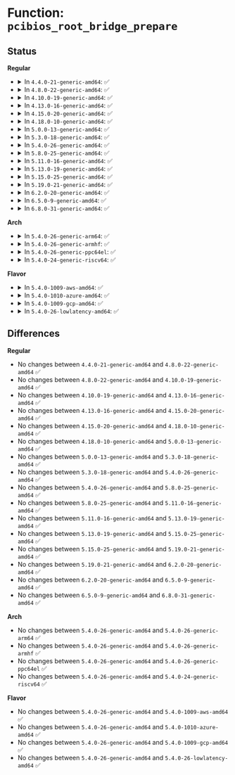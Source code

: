# Function: <code>pcibios_root_bridge_prepare</code>

## Status
<b>Regular</b>
<ul>
<li>
<details>
<summary>In <code>4.4.0-21-generic-amd64</code>: ✅</summary>

```c
int pcibios_root_bridge_prepare(struct pci_host_bridge * bridge)
```

```json
{
  "name": "pcibios_root_bridge_prepare",
  "collision_type": "Unique Global",
  "inline_type": "No",
  "funcs": [
    {
      "addr": 18446744071583242512,
      "name": "pcibios_root_bridge_prepare",
      "external": true,
      "loc": "drivers/pci/probe.c:2078",
      "file": "drivers/pci/probe.c",
      "inline": "seen, unknown",
      "caller_inline": [],
      "caller_func": [
        "drivers/pci/probe.c:pci_create_root_bus"
      ]
    }
  ],
  "symbols": [
    {
      "addr": 18446744071586156416,
      "name": "pcibios_root_bridge_prepare",
      "section": ".text",
      "bind": "STB_GLOBAL",
      "size": 61
    }
  ]
}
```
</details>
</li>
<li>
<details>
<summary>In <code>4.8.0-22-generic-amd64</code>: ✅</summary>

```c
int pcibios_root_bridge_prepare(struct pci_host_bridge * bridge)
```

```json
{
  "name": "pcibios_root_bridge_prepare",
  "collision_type": "Unique Global",
  "inline_type": "No",
  "funcs": [
    {
      "addr": 18446744071583551744,
      "name": "pcibios_root_bridge_prepare",
      "external": true,
      "loc": "drivers/pci/probe.c:2116",
      "file": "drivers/pci/probe.c",
      "inline": "seen, unknown",
      "caller_inline": [],
      "caller_func": [
        "drivers/pci/probe.c:pci_create_root_bus"
      ]
    }
  ],
  "symbols": [
    {
      "addr": 18446744071586569360,
      "name": "pcibios_root_bridge_prepare",
      "section": ".text",
      "bind": "STB_GLOBAL",
      "size": 61
    }
  ]
}
```
</details>
</li>
<li>
<details>
<summary>In <code>4.10.0-19-generic-amd64</code>: ✅</summary>

```c
int pcibios_root_bridge_prepare(struct pci_host_bridge * bridge)
```

```json
{
  "name": "pcibios_root_bridge_prepare",
  "collision_type": "Unique Global",
  "inline_type": "No",
  "funcs": [
    {
      "addr": 18446744071583688304,
      "name": "pcibios_root_bridge_prepare",
      "external": true,
      "loc": "drivers/pci/probe.c:2266",
      "file": "drivers/pci/probe.c",
      "inline": "seen, unknown",
      "caller_inline": [],
      "caller_func": [
        "drivers/pci/probe.c:pci_register_host_bridge"
      ]
    }
  ],
  "symbols": [
    {
      "addr": 18446744071586750912,
      "name": "pcibios_root_bridge_prepare",
      "section": ".text",
      "bind": "STB_GLOBAL",
      "size": 61
    }
  ]
}
```
</details>
</li>
<li>
<details>
<summary>In <code>4.13.0-16-generic-amd64</code>: ✅</summary>

```c
int pcibios_root_bridge_prepare(struct pci_host_bridge * bridge)
```

```json
{
  "name": "pcibios_root_bridge_prepare",
  "collision_type": "Unique Global",
  "inline_type": "No",
  "funcs": [
    {
      "addr": 18446744071583728896,
      "name": "pcibios_root_bridge_prepare",
      "external": true,
      "loc": "drivers/pci/probe.c:2392",
      "file": "drivers/pci/probe.c",
      "inline": "seen, unknown",
      "caller_inline": [],
      "caller_func": [
        "drivers/pci/probe.c:pci_register_host_bridge"
      ]
    }
  ],
  "symbols": [
    {
      "addr": 18446744071586878208,
      "name": "pcibios_root_bridge_prepare",
      "section": ".text",
      "bind": "STB_GLOBAL",
      "size": 61
    }
  ]
}
```
</details>
</li>
<li>
<details>
<summary>In <code>4.15.0-20-generic-amd64</code>: ✅</summary>

```c
int pcibios_root_bridge_prepare(struct pci_host_bridge * bridge)
```

```json
{
  "name": "pcibios_root_bridge_prepare",
  "collision_type": "Unique Global",
  "inline_type": "No",
  "funcs": [
    {
      "addr": 18446744071583986992,
      "name": "pcibios_root_bridge_prepare",
      "external": true,
      "loc": "drivers/pci/probe.c:2619",
      "file": "drivers/pci/probe.c",
      "inline": "seen, unknown",
      "caller_inline": [],
      "caller_func": [
        "drivers/pci/probe.c:pci_register_host_bridge"
      ]
    }
  ],
  "symbols": [
    {
      "addr": 18446744071587366832,
      "name": "pcibios_root_bridge_prepare",
      "section": ".text",
      "bind": "STB_GLOBAL",
      "size": 61
    }
  ]
}
```
</details>
</li>
<li>
<details>
<summary>In <code>4.18.0-10-generic-amd64</code>: ✅</summary>

```c
int pcibios_root_bridge_prepare(struct pci_host_bridge * bridge)
```

```json
{
  "name": "pcibios_root_bridge_prepare",
  "collision_type": "Unique Global",
  "inline_type": "No",
  "funcs": [
    {
      "addr": 18446744071584181104,
      "name": "pcibios_root_bridge_prepare",
      "external": true,
      "loc": "drivers/pci/probe.c:2803",
      "file": "drivers/pci/probe.c",
      "inline": "seen, unknown",
      "caller_inline": [],
      "caller_func": [
        "drivers/pci/probe.c:pci_register_host_bridge"
      ]
    }
  ],
  "symbols": [
    {
      "addr": 18446744071587670544,
      "name": "pcibios_root_bridge_prepare",
      "section": ".text",
      "bind": "STB_GLOBAL",
      "size": 61
    }
  ]
}
```
</details>
</li>
<li>
<details>
<summary>In <code>5.0.0-13-generic-amd64</code>: ✅</summary>

```c
int pcibios_root_bridge_prepare(struct pci_host_bridge * bridge)
```

```json
{
  "name": "pcibios_root_bridge_prepare",
  "collision_type": "Unique Global",
  "inline_type": "No",
  "funcs": [
    {
      "addr": 18446744071584269776,
      "name": "pcibios_root_bridge_prepare",
      "external": true,
      "loc": "drivers/pci/probe.c:2929",
      "file": "drivers/pci/probe.c",
      "inline": "seen, unknown",
      "caller_inline": [],
      "caller_func": [
        "drivers/pci/probe.c:pci_register_host_bridge"
      ]
    }
  ],
  "symbols": [
    {
      "addr": 18446744071587801824,
      "name": "pcibios_root_bridge_prepare",
      "section": ".text",
      "bind": "STB_GLOBAL",
      "size": 56
    }
  ]
}
```
</details>
</li>
<li>
<details>
<summary>In <code>5.3.0-18-generic-amd64</code>: ✅</summary>

```c
int pcibios_root_bridge_prepare(struct pci_host_bridge * bridge)
```

```json
{
  "name": "pcibios_root_bridge_prepare",
  "collision_type": "Unique Global",
  "inline_type": "No",
  "funcs": [
    {
      "addr": 18446744071584460656,
      "name": "pcibios_root_bridge_prepare",
      "external": true,
      "loc": "drivers/pci/probe.c:3155",
      "file": "drivers/pci/probe.c",
      "inline": "seen, unknown",
      "caller_inline": [],
      "caller_func": [
        "drivers/pci/probe.c:pci_register_host_bridge"
      ]
    }
  ],
  "symbols": [
    {
      "addr": 18446744071588106992,
      "name": "pcibios_root_bridge_prepare",
      "section": ".text",
      "bind": "STB_GLOBAL",
      "size": 57
    }
  ]
}
```
</details>
</li>
<li>
<details>
<summary>In <code>5.4.0-26-generic-amd64</code>: ✅</summary>

```c
int pcibios_root_bridge_prepare(struct pci_host_bridge * bridge)
```

```json
{
  "name": "pcibios_root_bridge_prepare",
  "collision_type": "Unique Global",
  "inline_type": "No",
  "funcs": [
    {
      "addr": 18446744071584596000,
      "name": "pcibios_root_bridge_prepare",
      "external": true,
      "loc": "drivers/pci/probe.c:2889",
      "file": "drivers/pci/probe.c",
      "inline": "seen, unknown",
      "caller_inline": [],
      "caller_func": [
        "drivers/pci/probe.c:pci_register_host_bridge"
      ]
    }
  ],
  "symbols": [
    {
      "addr": 18446744071588312688,
      "name": "pcibios_root_bridge_prepare",
      "section": ".text",
      "bind": "STB_GLOBAL",
      "size": 57
    }
  ]
}
```
</details>
</li>
<li>
<details>
<summary>In <code>5.8.0-25-generic-amd64</code>: ✅</summary>

```c
int pcibios_root_bridge_prepare(struct pci_host_bridge * bridge)
```

```json
{
  "name": "pcibios_root_bridge_prepare",
  "collision_type": "Unique Global",
  "inline_type": "No",
  "funcs": [
    {
      "addr": 18446744071585273616,
      "name": "pcibios_root_bridge_prepare",
      "external": true,
      "loc": "drivers/pci/probe.c:2941",
      "file": "drivers/pci/probe.c",
      "inline": "seen, unknown",
      "caller_inline": [],
      "caller_func": [
        "drivers/pci/probe.c:pci_register_host_bridge"
      ]
    }
  ],
  "symbols": [
    {
      "addr": 18446744071591132576,
      "name": "pcibios_root_bridge_prepare",
      "section": ".text",
      "bind": "STB_GLOBAL",
      "size": 57
    }
  ]
}
```
</details>
</li>
<li>
<details>
<summary>In <code>5.11.0-16-generic-amd64</code>: ✅</summary>

```c
int pcibios_root_bridge_prepare(struct pci_host_bridge * bridge)
```

```json
{
  "name": "pcibios_root_bridge_prepare",
  "collision_type": "Unique Global",
  "inline_type": "No",
  "funcs": [
    {
      "addr": 18446744071585432224,
      "name": "pcibios_root_bridge_prepare",
      "external": true,
      "loc": "drivers/pci/probe.c:2948",
      "file": "drivers/pci/probe.c",
      "inline": "seen, unknown",
      "caller_inline": [],
      "caller_func": [
        "drivers/pci/probe.c:pci_register_host_bridge"
      ]
    }
  ],
  "symbols": [
    {
      "addr": 18446744071591217904,
      "name": "pcibios_root_bridge_prepare",
      "section": ".text",
      "bind": "STB_GLOBAL",
      "size": 57
    }
  ]
}
```
</details>
</li>
<li>
<details>
<summary>In <code>5.13.0-19-generic-amd64</code>: ✅</summary>

```c
int pcibios_root_bridge_prepare(struct pci_host_bridge * bridge)
```

```json
{
  "name": "pcibios_root_bridge_prepare",
  "collision_type": "Unique Global",
  "inline_type": "No",
  "funcs": [
    {
      "addr": 18446744071585312448,
      "name": "pcibios_root_bridge_prepare",
      "external": true,
      "loc": "drivers/pci/probe.c:2992",
      "file": "drivers/pci/probe.c",
      "inline": "seen, unknown",
      "caller_inline": [],
      "caller_func": [
        "drivers/pci/probe.c:pci_register_host_bridge"
      ]
    }
  ],
  "symbols": [
    {
      "addr": 18446744071591167264,
      "name": "pcibios_root_bridge_prepare",
      "section": ".text",
      "bind": "STB_GLOBAL",
      "size": 57
    }
  ]
}
```
</details>
</li>
<li>
<details>
<summary>In <code>5.15.0-25-generic-amd64</code>: ✅</summary>

```c
int pcibios_root_bridge_prepare(struct pci_host_bridge * bridge)
```

```json
{
  "name": "pcibios_root_bridge_prepare",
  "collision_type": "Unique Global",
  "inline_type": "No",
  "funcs": [
    {
      "addr": 18446744071585768336,
      "name": "pcibios_root_bridge_prepare",
      "external": true,
      "loc": "drivers/pci/probe.c:3034",
      "file": "drivers/pci/probe.c",
      "inline": "seen, unknown",
      "caller_inline": [],
      "caller_func": [
        "drivers/pci/probe.c:pci_register_host_bridge"
      ]
    }
  ],
  "symbols": [
    {
      "addr": 18446744071592019184,
      "name": "pcibios_root_bridge_prepare",
      "section": ".text",
      "bind": "STB_GLOBAL",
      "size": 57
    }
  ]
}
```
</details>
</li>
<li>
<details>
<summary>In <code>5.19.0-21-generic-amd64</code>: ✅</summary>

```c
int pcibios_root_bridge_prepare(struct pci_host_bridge * bridge)
```

```json
{
  "name": "pcibios_root_bridge_prepare",
  "collision_type": "Unique Global",
  "inline_type": "No",
  "funcs": [
    {
      "addr": 18446744071586953952,
      "name": "pcibios_root_bridge_prepare",
      "external": true,
      "loc": "drivers/pci/probe.c:3005",
      "file": "drivers/pci/probe.c",
      "inline": "seen, unknown",
      "caller_inline": [],
      "caller_func": [
        "drivers/pci/probe.c:pci_register_host_bridge"
      ]
    }
  ],
  "symbols": [
    {
      "addr": 18446744071593784848,
      "name": "pcibios_root_bridge_prepare",
      "section": ".text",
      "bind": "STB_GLOBAL",
      "size": 73
    }
  ]
}
```
</details>
</li>
<li>
<details>
<summary>In <code>6.2.0-20-generic-amd64</code>: ✅</summary>

```c
int pcibios_root_bridge_prepare(struct pci_host_bridge * bridge)
```

```json
{
  "name": "pcibios_root_bridge_prepare",
  "collision_type": "Unique Global",
  "inline_type": "No",
  "funcs": [
    {
      "addr": 18446744071588116000,
      "name": "pcibios_root_bridge_prepare",
      "external": true,
      "loc": "drivers/pci/probe.c:3015",
      "file": "drivers/pci/probe.c",
      "inline": "seen, unknown",
      "caller_inline": [],
      "caller_func": [
        "drivers/pci/probe.c:pci_register_host_bridge"
      ]
    }
  ],
  "symbols": [
    {
      "addr": 18446744071595726080,
      "name": "pcibios_root_bridge_prepare",
      "section": ".text",
      "bind": "STB_GLOBAL",
      "size": 73
    }
  ]
}
```
</details>
</li>
<li>
<details>
<summary>In <code>6.5.0-9-generic-amd64</code>: ✅</summary>

```c
int pcibios_root_bridge_prepare(struct pci_host_bridge * bridge)
```

```json
{
  "name": "pcibios_root_bridge_prepare",
  "collision_type": "Unique Global",
  "inline_type": "No",
  "funcs": [
    {
      "addr": 18446744071588391088,
      "name": "pcibios_root_bridge_prepare",
      "external": true,
      "loc": "drivers/pci/probe.c:3029",
      "file": "drivers/pci/probe.c",
      "inline": "seen, unknown",
      "caller_inline": [],
      "caller_func": [
        "drivers/pci/probe.c:pci_register_host_bridge"
      ]
    }
  ],
  "symbols": [
    {
      "addr": 18446744071596252032,
      "name": "pcibios_root_bridge_prepare",
      "section": ".text",
      "bind": "STB_GLOBAL",
      "size": 73
    }
  ]
}
```
</details>
</li>
<li>
<details>
<summary>In <code>6.8.0-31-generic-amd64</code>: ✅</summary>

```c
int pcibios_root_bridge_prepare(struct pci_host_bridge * bridge)
```

```json
{
  "name": "pcibios_root_bridge_prepare",
  "collision_type": "Unique Global",
  "inline_type": "No",
  "funcs": [
    {
      "addr": 18446744071588687024,
      "name": "pcibios_root_bridge_prepare",
      "external": true,
      "loc": "drivers/pci/probe.c:3078",
      "file": "drivers/pci/probe.c",
      "inline": "seen, unknown",
      "caller_inline": [],
      "caller_func": [
        "drivers/pci/probe.c:pci_register_host_bridge"
      ]
    }
  ],
  "symbols": [
    {
      "addr": 18446744071597134512,
      "name": "pcibios_root_bridge_prepare",
      "section": ".text",
      "bind": "STB_GLOBAL",
      "size": 73
    }
  ]
}
```
</details>
</li>
</ul>
<b>Arch</b>
<ul>
<li>
<details>
<summary>In <code>5.4.0-26-generic-arm64</code>: ✅</summary>

```c
int pcibios_root_bridge_prepare(struct pci_host_bridge * bridge)
```

```json
{
  "name": "pcibios_root_bridge_prepare",
  "collision_type": "Unique Global",
  "inline_type": "No",
  "funcs": [
    {
      "addr": 18446603336490318872,
      "name": "pcibios_root_bridge_prepare",
      "external": true,
      "loc": "arch/arm64/kernel/pci.c:83",
      "file": "arch/arm64/kernel/pci.c",
      "inline": "seen, unknown",
      "caller_inline": [],
      "caller_func": [
        "drivers/pci/probe.c:pci_register_host_bridge"
      ]
    }
  ],
  "symbols": [
    {
      "addr": 18446603336490318872,
      "name": "pcibios_root_bridge_prepare",
      "section": ".text",
      "bind": "STB_GLOBAL",
      "size": 124
    }
  ]
}
```
</details>
</li>
<li>
<details>
<summary>In <code>5.4.0-26-generic-armhf</code>: ✅</summary>

```c
int pcibios_root_bridge_prepare(struct pci_host_bridge * bridge)
```

```json
{
  "name": "pcibios_root_bridge_prepare",
  "collision_type": "Unique Global",
  "inline_type": "No",
  "funcs": [
    {
      "addr": 3230118604,
      "name": "pcibios_root_bridge_prepare",
      "external": true,
      "loc": "drivers/pci/probe.c:2889",
      "file": "drivers/pci/probe.c",
      "inline": "seen, unknown",
      "caller_inline": [],
      "caller_func": [
        "drivers/pci/probe.c:pci_register_host_bridge"
      ]
    }
  ],
  "symbols": [
    {
      "addr": 3230118604,
      "name": "pcibios_root_bridge_prepare",
      "section": ".text",
      "bind": "STB_WEAK",
      "size": 28
    }
  ]
}
```
</details>
</li>
<li>
<details>
<summary>In <code>5.4.0-26-generic-ppc64el</code>: ✅</summary>

```c
int pcibios_root_bridge_prepare(struct pci_host_bridge * bridge)
```

```json
{
  "name": "pcibios_root_bridge_prepare",
  "collision_type": "Unique Global",
  "inline_type": "No",
  "funcs": [
    {
      "addr": 13835058055282613824,
      "name": "pcibios_root_bridge_prepare",
      "external": true,
      "loc": "arch/powerpc/kernel/pci-common.c:783",
      "file": "arch/powerpc/kernel/pci-common.c",
      "inline": "seen, unknown",
      "caller_inline": [],
      "caller_func": [
        "drivers/pci/probe.c:pci_register_host_bridge"
      ]
    }
  ],
  "symbols": [
    {
      "addr": 13835058055282613824,
      "name": "pcibios_root_bridge_prepare",
      "section": ".text",
      "bind": "STB_GLOBAL",
      "size": 88
    }
  ]
}
```
</details>
</li>
<li>
<details>
<summary>In <code>5.4.0-24-generic-riscv64</code>: ✅</summary>

```c
int pcibios_root_bridge_prepare(struct pci_host_bridge * bridge)
```

```json
{
  "name": "pcibios_root_bridge_prepare",
  "collision_type": "Unique Global",
  "inline_type": "No",
  "funcs": [
    {
      "addr": 18446743936275543616,
      "name": "pcibios_root_bridge_prepare",
      "external": true,
      "loc": "drivers/pci/probe.c:2889",
      "file": "drivers/pci/probe.c",
      "inline": "seen, unknown",
      "caller_inline": [],
      "caller_func": [
        "drivers/pci/probe.c:pci_register_host_bridge"
      ]
    }
  ],
  "symbols": [
    {
      "addr": 18446743936275543616,
      "name": "pcibios_root_bridge_prepare",
      "section": ".text",
      "bind": "STB_WEAK",
      "size": 28
    }
  ]
}
```
</details>
</li>
</ul>
<b>Flavor</b>
<ul>
<li>
<details>
<summary>In <code>5.4.0-1009-aws-amd64</code>: ✅</summary>

```c
int pcibios_root_bridge_prepare(struct pci_host_bridge * bridge)
```

```json
{
  "name": "pcibios_root_bridge_prepare",
  "collision_type": "Unique Global",
  "inline_type": "No",
  "funcs": [
    {
      "addr": 18446744071584548160,
      "name": "pcibios_root_bridge_prepare",
      "external": true,
      "loc": "drivers/pci/probe.c:2889",
      "file": "drivers/pci/probe.c",
      "inline": "seen, unknown",
      "caller_inline": [],
      "caller_func": [
        "drivers/pci/probe.c:pci_register_host_bridge"
      ]
    }
  ],
  "symbols": [
    {
      "addr": 18446744071587916336,
      "name": "pcibios_root_bridge_prepare",
      "section": ".text",
      "bind": "STB_GLOBAL",
      "size": 57
    }
  ]
}
```
</details>
</li>
<li>
<details>
<summary>In <code>5.4.0-1010-azure-amd64</code>: ✅</summary>

```c
int pcibios_root_bridge_prepare(struct pci_host_bridge * bridge)
```

```json
{
  "name": "pcibios_root_bridge_prepare",
  "collision_type": "Unique Global",
  "inline_type": "No",
  "funcs": [
    {
      "addr": 18446744071584476320,
      "name": "pcibios_root_bridge_prepare",
      "external": true,
      "loc": "drivers/pci/probe.c:2889",
      "file": "drivers/pci/probe.c",
      "inline": "seen, unknown",
      "caller_inline": [],
      "caller_func": [
        "drivers/pci/probe.c:pci_register_host_bridge"
      ]
    }
  ],
  "symbols": [
    {
      "addr": 18446744071587632464,
      "name": "pcibios_root_bridge_prepare",
      "section": ".text",
      "bind": "STB_GLOBAL",
      "size": 57
    }
  ]
}
```
</details>
</li>
<li>
<details>
<summary>In <code>5.4.0-1009-gcp-amd64</code>: ✅</summary>

```c
int pcibios_root_bridge_prepare(struct pci_host_bridge * bridge)
```

```json
{
  "name": "pcibios_root_bridge_prepare",
  "collision_type": "Unique Global",
  "inline_type": "No",
  "funcs": [
    {
      "addr": 18446744071584546160,
      "name": "pcibios_root_bridge_prepare",
      "external": true,
      "loc": "drivers/pci/probe.c:2889",
      "file": "drivers/pci/probe.c",
      "inline": "seen, unknown",
      "caller_inline": [],
      "caller_func": [
        "drivers/pci/probe.c:pci_register_host_bridge"
      ]
    }
  ],
  "symbols": [
    {
      "addr": 18446744071588249744,
      "name": "pcibios_root_bridge_prepare",
      "section": ".text",
      "bind": "STB_GLOBAL",
      "size": 57
    }
  ]
}
```
</details>
</li>
<li>
<details>
<summary>In <code>5.4.0-26-lowlatency-amd64</code>: ✅</summary>

```c
int pcibios_root_bridge_prepare(struct pci_host_bridge * bridge)
```

```json
{
  "name": "pcibios_root_bridge_prepare",
  "collision_type": "Unique Global",
  "inline_type": "No",
  "funcs": [
    {
      "addr": 18446744071584653904,
      "name": "pcibios_root_bridge_prepare",
      "external": true,
      "loc": "drivers/pci/probe.c:2889",
      "file": "drivers/pci/probe.c",
      "inline": "seen, unknown",
      "caller_inline": [],
      "caller_func": [
        "drivers/pci/probe.c:pci_register_host_bridge"
      ]
    }
  ],
  "symbols": [
    {
      "addr": 18446744071588385168,
      "name": "pcibios_root_bridge_prepare",
      "section": ".text",
      "bind": "STB_GLOBAL",
      "size": 57
    }
  ]
}
```
</details>
</li>
</ul>

## Differences
<b>Regular</b>
<ul>
<li>
No changes between <code>4.4.0-21-generic-amd64</code> and <code>4.8.0-22-generic-amd64</code> ✅
</li>
<li>
No changes between <code>4.8.0-22-generic-amd64</code> and <code>4.10.0-19-generic-amd64</code> ✅
</li>
<li>
No changes between <code>4.10.0-19-generic-amd64</code> and <code>4.13.0-16-generic-amd64</code> ✅
</li>
<li>
No changes between <code>4.13.0-16-generic-amd64</code> and <code>4.15.0-20-generic-amd64</code> ✅
</li>
<li>
No changes between <code>4.15.0-20-generic-amd64</code> and <code>4.18.0-10-generic-amd64</code> ✅
</li>
<li>
No changes between <code>4.18.0-10-generic-amd64</code> and <code>5.0.0-13-generic-amd64</code> ✅
</li>
<li>
No changes between <code>5.0.0-13-generic-amd64</code> and <code>5.3.0-18-generic-amd64</code> ✅
</li>
<li>
No changes between <code>5.3.0-18-generic-amd64</code> and <code>5.4.0-26-generic-amd64</code> ✅
</li>
<li>
No changes between <code>5.4.0-26-generic-amd64</code> and <code>5.8.0-25-generic-amd64</code> ✅
</li>
<li>
No changes between <code>5.8.0-25-generic-amd64</code> and <code>5.11.0-16-generic-amd64</code> ✅
</li>
<li>
No changes between <code>5.11.0-16-generic-amd64</code> and <code>5.13.0-19-generic-amd64</code> ✅
</li>
<li>
No changes between <code>5.13.0-19-generic-amd64</code> and <code>5.15.0-25-generic-amd64</code> ✅
</li>
<li>
No changes between <code>5.15.0-25-generic-amd64</code> and <code>5.19.0-21-generic-amd64</code> ✅
</li>
<li>
No changes between <code>5.19.0-21-generic-amd64</code> and <code>6.2.0-20-generic-amd64</code> ✅
</li>
<li>
No changes between <code>6.2.0-20-generic-amd64</code> and <code>6.5.0-9-generic-amd64</code> ✅
</li>
<li>
No changes between <code>6.5.0-9-generic-amd64</code> and <code>6.8.0-31-generic-amd64</code> ✅
</li>
</ul>
<b>Arch</b>
<ul>
<li>
No changes between <code>5.4.0-26-generic-amd64</code> and <code>5.4.0-26-generic-arm64</code> ✅
</li>
<li>
No changes between <code>5.4.0-26-generic-amd64</code> and <code>5.4.0-26-generic-armhf</code> ✅
</li>
<li>
No changes between <code>5.4.0-26-generic-amd64</code> and <code>5.4.0-26-generic-ppc64el</code> ✅
</li>
<li>
No changes between <code>5.4.0-26-generic-amd64</code> and <code>5.4.0-24-generic-riscv64</code> ✅
</li>
</ul>
<b>Flavor</b>
<ul>
<li>
No changes between <code>5.4.0-26-generic-amd64</code> and <code>5.4.0-1009-aws-amd64</code> ✅
</li>
<li>
No changes between <code>5.4.0-26-generic-amd64</code> and <code>5.4.0-1010-azure-amd64</code> ✅
</li>
<li>
No changes between <code>5.4.0-26-generic-amd64</code> and <code>5.4.0-1009-gcp-amd64</code> ✅
</li>
<li>
No changes between <code>5.4.0-26-generic-amd64</code> and <code>5.4.0-26-lowlatency-amd64</code> ✅
</li>
</ul>
